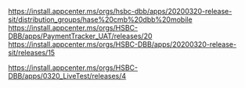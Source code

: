 https://install.appcenter.ms/orgs/hsbc-dbb/apps/20200320-release-sit/distribution_groups/hase%20cmb%20dbb%20mobile
https://install.appcenter.ms/orgs/HSBC-DBB/apps/PaymentTracker_UAT/releases/20
https://install.appcenter.ms/orgs/HSBC-DBB/apps/20200320-release-sit/releases/15


https://install.appcenter.ms/orgs/HSBC-DBB/apps/0320_LiveTest/releases/4
